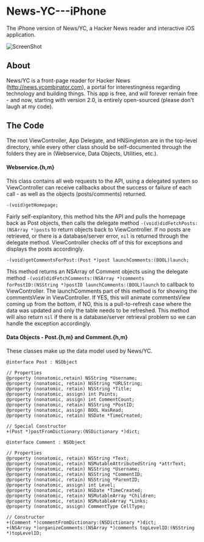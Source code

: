 News-YC---iPhone
================

The iPhone version of News/YC, a Hacker News reader and interactive iOS application. 

![ScreenShot](https://raw.github.com/bennyguitar/News-YC---iPhone/master/screens.png)

## About ##

News/YC is a front-page reader for Hacker News (http://news.ycombinator.com), a portal for interestingness regarding technology and building things. This app is free, and will forever remain free - and now, starting with version 2.0, is entirely open-sourced (please don't laugh at my code).

## The Code ##

The root ViewController, App Delegate, and HNSingleton are in the top-level directory, while every other class should be self-documented through the folders they are in (Webservice, Data Objects, Utilities, etc.).

#### Webservice.{h,m} ####

This class contains all web requests to the API, using a delegated system so ViewController can receive callbacks about the success or failure of each call - as well as the objects (posts/comments) returned.

```objc
-(void)getHomepage;
```

Fairly self-explanitory, this method hits the API and pulls the homepage back as Post objects, then calls the delegate method <code>-(void)didFetchPosts:(NSArray *)posts</code> to return objects back to ViewController. If no posts are retrieved, or there is a database/server error, <code>nil</code> is returned through the delegate method. ViewController checks off of this for exceptions and displays the posts accordingly.

```objc
-(void)getCommentsForPost:(Post *)post launchComments:(BOOL)launch;
```

This method returns an NSArray of Comment objects using the delegate method <code>-(void)didFetchComments:(NSArray *)comments forPostID:(NSString *)postID launchComments:(BOOL)launch</code> to callback to ViewController. The launchComments part of this method is for showing the commentsView in ViewController. If YES, this will animate commentsView coming up from the bottom, if NO, this is a pull-to-refresh case where the data was updated and only the table needs to be refreshed. This method will also return <code>nil</code> if there is a database/server retrieval problem so we can handle the exception accordingly.

#### Data Objects - Post.{h,m} and Comment.{h,m} ####

These classes make up the data model used by News/YC.

```objc
@interface Post : NSObject

// Properties
@property (nonatomic,retain) NSString *Username;
@property (nonatomic, retain) NSString *URLString;
@property (nonatomic, retain) NSString *Title;
@property (nonatomic, assign) int Points;
@property (nonatomic, assign) int CommentCount;
@property (nonatomic, retain) NSString *PostID;
@property (nonatomic, assign) BOOL HasRead;
@property (nonatomic, retain) NSDate *TimeCreated;

// Special Constructor
+(Post *)postFromDictionary:(NSDictionary *)dict;
```

```objc
@interface Comment : NSObject

// Properties
@property (nonatomic, retain) NSString *Text;
@property (nonatomic, retain) NSMutableAttributedString *attrText;
@property (nonatomic, retain) NSString *Username;
@property (nonatomic, retain) NSString *CommentID;
@property (nonatomic, retain) NSString *ParentID;
@property (nonatomic, assign) int Level;
@property (nonatomic, retain) NSDate *TimeCreated;
@property (nonatomic, retain) NSMutableArray *Children;
@property (nonatomic, retain) NSMutableArray *Links;
@property (nonatomic, assign) CommentType CellType;

// Constructor
+(Comment *)commentFromDictionary:(NSDictionary *)dict;
+(NSArray *)organizeComments:(NSArray *)comments topLevelID:(NSString *)topLevelID;
```

